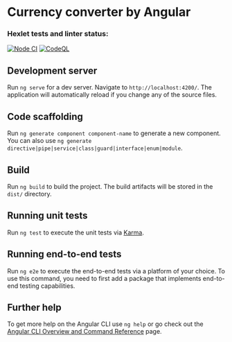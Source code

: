 # Currency converter by Angular

### Hexlet tests and linter status:
[![Node CI](https://github.com/dimidroll450/currency_converter/actions/workflows/nodejs.yml/badge.svg)](https://github.com/dimidroll450/currency_converter/actions/workflows/nodejs.yml)
[![CodeQL](https://github.com/dimidroll450/currency_converter/actions/workflows/CodeQL/badge.svg)](https://github.com/dimidroll450/currency_converter/actions?query=workflow%3ACodeQL)

## Development server

Run `ng serve` for a dev server. Navigate to `http://localhost:4200/`. The application will automatically reload if you change any of the source files.

## Code scaffolding

Run `ng generate component component-name` to generate a new component. You can also use `ng generate directive|pipe|service|class|guard|interface|enum|module`.

## Build

Run `ng build` to build the project. The build artifacts will be stored in the `dist/` directory.

## Running unit tests

Run `ng test` to execute the unit tests via [Karma](https://karma-runner.github.io).

## Running end-to-end tests

Run `ng e2e` to execute the end-to-end tests via a platform of your choice. To use this command, you need to first add a package that implements end-to-end testing capabilities.

## Further help

To get more help on the Angular CLI use `ng help` or go check out the [Angular CLI Overview and Command Reference](https://angular.io/cli) page.
